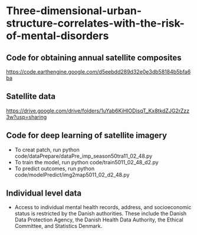 # Three-dimensional-urban-structure-correlates-with-the-risk-of-mental-disorders


## Code for obtaining annual satellite composites
https://code.earthengine.google.com/d5eebdd289d32e0e3db58184b5bfa6ba

## Satellite data
https://drive.google.com/drive/folders/1uYab6KiHIODisqT_Kx8tkdZJG2rZzz3w?usp=sharing

## Code for deep learning of satellite imagery
- To creat patch, run python code/dataPrepare/dataPre_imp_season50tra11_02_48.py
- To train the model, run python code/train5011_02_48_d2.py
- To predict outcomes, run python code/modelPredict/img2map5011_02_d2_48.py

## Individual level data
- Access to individual mental health records, address, and socioeconomic status is restricted by the Danish authorities. These include the Danish Data Protection Agency, the Danish Health Data Authority, the Ethical Committee, and Statistics Denmark.
